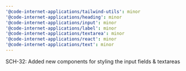 ```yaml
---
'@code-internet-applications/tailwind-utils': minor
'@code-internet-applications/heading': minor
'@code-internet-applications/input': minor
'@code-internet-applications/label': minor
'@code-internet-applications/textarea': minor
'@code-internet-applications/react': minor
'@code-internet-applications/text': minor
---
```


SCH-32: Added new components for styling the input fields & textareas
